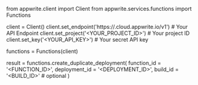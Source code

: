 from appwrite.client import Client
from appwrite.services.functions import Functions

client = Client()
client.set_endpoint('https://<REGION>.cloud.appwrite.io/v1') # Your API Endpoint
client.set_project('<YOUR_PROJECT_ID>') # Your project ID
client.set_key('<YOUR_API_KEY>') # Your secret API key

functions = Functions(client)

result = functions.create_duplicate_deployment(
    function_id = '<FUNCTION_ID>',
    deployment_id = '<DEPLOYMENT_ID>',
    build_id = '<BUILD_ID>' # optional
)
